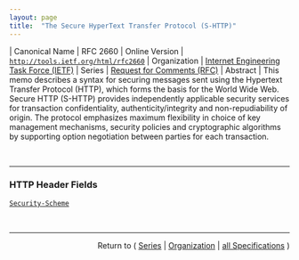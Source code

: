 ```yaml
---
layout: page
title:  "The Secure HyperText Transfer Protocol (S-HTTP)"
---
```


| Canonical Name | RFC 2660
| Online Version | [`http://tools.ietf.org/html/rfc2660`](http://tools.ietf.org/html/rfc2660)
| Organization | [Internet Engineering Task Force (IETF)](..)
| Series | [Request for Comments (RFC)](.)
| Abstract | This memo describes a syntax for securing messages sent using the Hypertext Transfer Protocol (HTTP), which forms the basis for the World Wide Web. Secure HTTP (S-HTTP) provides independently applicable security services for transaction confidentiality, authenticity/integrity and non-repudiability of origin. The protocol emphasizes maximum flexibility in choice of key management mechanisms, security policies and cryptographic algorithms by supporting option negotiation between parties for each transaction.

<br/>
<hr/>

### HTTP Header Fields

[`Security-Scheme`](/concepts/http-header/Security-Scheme "This memo describes a syntax for securing messages sent using the Hypertext Transfer Protocol (HTTP), which forms the basis for the World Wide Web. Secure HTTP (S-HTTP) provides independently applicable security services for transaction confidentiality, authenticity/integrity and non-repudiability of origin. The protocol emphasizes maximum flexibility in choice of key management mechanisms, security policies and cryptographic algorithms by supporting option negotiation between parties for each transaction.")



<br/>
<hr/>

<p style="text-align: right">Return to ( <a href="./">Series</a> | <a href="../">Organization</a> | <a href="../../">all Specifications</a> )</p>